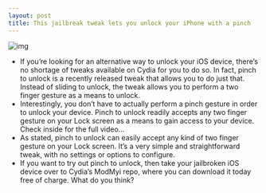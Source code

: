 ```yaml
---
layout: post
title: This jailbreak tweak lets you unlock your iPhone with a pinch
---
```

![img](http://media.idownloadblog.com/wp-content/uploads/2012/10/Pinch-to-unlock.jpg)
* If you’re looking for an alternative way to unlock your iOS device, there’s no shortage of tweaks available on Cydia for you to do so. In fact, pinch to unlock is a recently released tweak that allows you to do just that. Instead of sliding to unlock, the tweak allows you to perform a two finger gesture as a means to unlock.
* Interestingly, you don’t have to actually perform a pinch gesture in order to unlock your device. Pinch to unlock readily accepts any two finger gesture on your Lock screen as a means to gain access to your device. Check inside for the full video…
* As stated, pinch to unlock can easily accept any kind of two finger gesture on your Lock screen. It’s a very simple and straightforward tweak, with no settings or options to configure.
* If you want to try out pinch to unlock, then take your jailbroken iOS device over to Cydia’s ModMyi repo, where you can download it today free of charge. What do you think?

